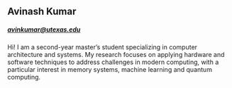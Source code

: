 ## Avinash Kumar

##### avinkumar@utexas.edu

Hi! I am a second-year master’s student specializing in computer architecture and systems. My research focuses on applying hardware and software techniques to address challenges in modern computing, with a particular interest in memory systems, machine learning and quantum computing.

<!-- Previously, as a Senior GPU Power Architect, I worked with cross-functional teams to evaluate architectural trade-offs for next-generation discrete GPUs at NVIDIA. This experience was preceded by my undergraduate education in Electrical and Electronics Engineering, which I completed at the National Institute of Technology Karnataka, Surathkal, India. -->